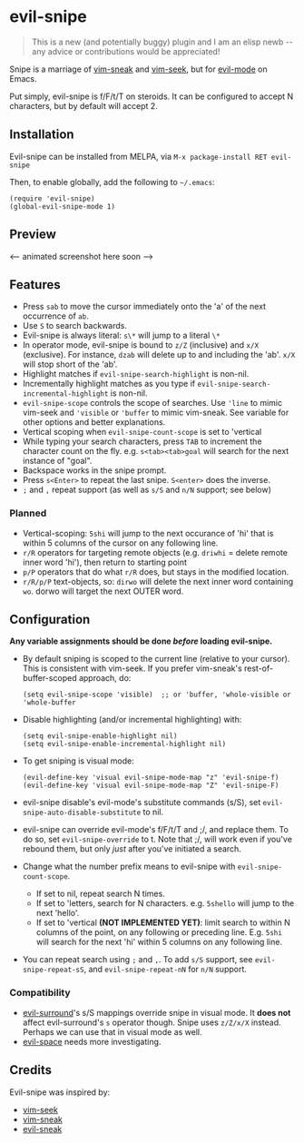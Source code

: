 # evil-snipe

> This is a new (and potentially buggy) plugin and I am an elisp newb -- any
> advice or contributions would be appreciated!

Snipe is a marriage of [vim-sneak](https://github.com/justinmk/vim-sneak) and
[vim-seek](https://github.com/goldfeld/vim-seek), but for
[evil-mode](https://gitorious.org/evil/pages/Home) on Emacs.

Put simply, evil-snipe is f/F/t/T on steroids. It can be configured to accept N
characters, but by default will accept 2.

## Installation

Evil-snipe can be installed from MELPA, via `M-x package-install RET evil-snipe`

Then, to enable globally, add the following to `~/.emacs`:

```elisp
(require 'evil-snipe)
(global-evil-snipe-mode 1)
```

## Preview

<-- animated screenshot here soon -->

## Features

  * Press `sab` to move the cursor immediately onto the 'a' of the next
    occurrence of `ab`.
  * Use `S` to search backwards.
  * Evil-snipe is always literal: `s\*` will jump to a literal `\*`
  * In operator mode, evil-snipe is bound to `z/Z` (inclusive) and `x/X`
    (exclusive). For instance, `dzab` will delete up to and including the 'ab'.
    `x/X` will stop short of the 'ab'.
  * Highlight matches if `evil-snipe-search-highlight` is non-nil.
  * Incrementally highlight matches as you type if
    `evil-snipe-search-incremental-highlight` is non-nil.
  * `evil-snipe-scope` controls the scope of searches. Use `'line` to mimic
    vim-seek and `'visible` or `'buffer` to mimic vim-sneak. See variable for
    other options and better explanations.
  * Vertical scoping when `evil-snipe-count-scope` is set to 'vertical
  * While typing your search characters, press `TAB` to increment the character
    count on the fly. e.g. `s<tab><tab>goal` will search for the next instance
    of "goal".
  * Backspace works in the snipe prompt.
  * Press `s<Enter>` to repeat the last snipe. `S<enter>` does the inverse.
  * `;` and `,` repeat support (as well as `s/S` and `n/N` support; see below)

### Planned

  * Vertical-scoping: `5shi` will jump to the next occurance of 'hi' that is
    within 5 columns of the cursor on any following line.
  * `r/R` operators for targeting remote objects (e.g. `driwhi` = delete remote inner word
    'hi'), then return to starting point
  * `p/P` operators that do what `r/R` does, but stays in the modified location.
  * `r/R/p/P` text-objects, so: `dirwo` will delete the next inner word containing `wo`.
    dorwo will target the next OUTER word.

## Configuration

**Any variable assignments should be done _before_ loading evil-snipe.**

* By default sniping is scoped to the current line (relative to your cursor).
  This is consistent with vim-seek. If you prefer vim-sneak's
  rest-of-buffer-scoped approach, do:

  ```elisp
  (setq evil-snipe-scope 'visible)  ;; or 'buffer, 'whole-visible or 'whole-buffer
  ```
* Disable highlighting (and/or incremental highlighting) with:

  ```elisp
  (setq evil-snipe-enable-highlight nil)
  (setq evil-snipe-enable-incremental-highlight nil)
  ```
* To get sniping is visual mode:

  ```elisp
  (evil-define-key 'visual evil-snipe-mode-map "z" 'evil-snipe-f)
  (evil-define-key 'visual evil-snipe-mode-map "Z" 'evil-snipe-F)
  ```
* evil-snipe disable's evil-mode's substitute commands (s/S), set
  `evil-snipe-auto-disable-substitute` to nil.

* evil-snipe can override evil-mode's f/F/t/T and ;/, and replace them. To do
  so, set `evil-snipe-override` to t. Note that ;/, will work even if you've
  rebound them, but only *just* after you've initiated a search.

* Change what the number prefix means to evil-snipe with
  `evil-snipe-count-scope`.
  * If set to nil, repeat search N times.
  * If set to 'letters, search for N characters. e.g. `5shello` will jump to the
    next 'hello'.
  * If set to 'vertical **(NOT IMPLEMENTED YET)**: limit search to within N
    columns of the point, on any following or preceding line. E.g. `5shi` will
    search for the next 'hi' within 5 columns on any following line.

* You can repeat search using `;` and `,`. To add `s/S` support, see
  `evil-snipe-repeat-sS`, and `evil-snipe-repeat-nN` for `n/N` support.

### Compatibility

* [evil-surround](https://github.com/timcharper/evil-surround)'s s/S mappings
  override snipe in visual mode. It **does not** affect evil-surround's `s`
  operator though. Snipe uses `z/Z/x/X` instead. Perhaps we can use that in visual
  mode as well.
* [evil-space](https://github.com/linktohack/evil-space) needs more investigating.


## Credits

Evil-snipe was inspired by:

* [vim-seek](https://github.com/goldfeld/vim-seek)
* [vim-sneak](https://github.com/justinmk/vim-sneak)
* [evil-sneak](https://github.com/AshleyMoni/evil-sneak)
